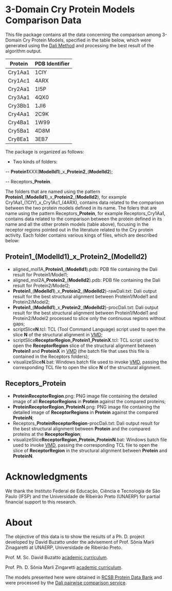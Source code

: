 # 3-Domain Cry Protein Models Comparison Data

This file package contains all the data concerning the comparison among 3-Domain Cry Protein Models, specified in the table below, which were generated using the [Dali Method][daliURL] and processing the best result of the algorithm output.

Protein | PDB Identifier
--      | --
Cry1Aa1 | 1CIY
Cry1Ac1 | 4ARX
Cry2Aa1 | 1I5P
Cry3Aa1 | 4QX0
Cry3Bb1 | 1JI6
Cry4Aa1 | 2C9K
Cry4Ba1 | 1W99
Cry5Ba1 | 4D8M
Cry8Ea1 | 3EB7

The package is organized as follows:

 - Two kinds of folders:
 
 -- **Protein1**XXX(**ModelId1**)\_x\_**Protein2**\_(**ModelId2**);
 
 -- Receptors\_**Protein**.
 

The folders that are named using the pattern **Protein1**\_(**ModelId1**)\_x\_**Protein2**\_(**ModelId2**), for example Cry1Aa1\_(1CIY)\_x\_Cry1Ac1\_(4ARX), contains data related to the comparison between the two protein models defined in its name. The folers that are name using the pattern Receptors\_**Protein**, for example Receptors\_Cry1Aa1, contains data related to the comparison between the protein defined in its name and all the other protein models (table above), focusing in the receptor regions pointed out in the literature related to the Cry protein activity. Each folder contains various kings of files, which are described below:


## **Protein1**\_(**ModelId1**)\_x\_**Protein2**\_(**ModelId2**)

 - aligned\_mol1A\_**Protein1**\_(**ModelId1**).pdb: PDB file containing the Dali result for Protein1/Model1;
 - aligned\_mol2A\_**Protein2**\_(**ModelId2**).pdb: PDB file containing the Dali result for Protein2/Model2;
 - **Protein1**\_(**ModelId1**)\_x\_**Protein2**\_(**ModelId2**)-rawDali.txt: Dali output result for the best structural alignment between Protein1/Model1 and Protein2/Model2;
 - **Protein1**\_(**ModelId1**)\_x\_**Protein2**\_(**ModelId2**)-procDali.txt: Dali output result for the best structural alignment between Protein1/Model1 and Protein2/Model2 processed to slice only the continuous regions without gaps;
 - scriptSlice**N**.tcl: TCL (Tool Command Language) script used to open the slice **N** of the structural alignment in [VMD][VMDURL];
 - scriptSlice**ReceptorRegion**\_**Protein1**\_**ProteinX**.tcl: TCL script used to open the **ReceptorRegion** slice of the structural alignment between **Protein1** and **ProteinX** in [VMD][VMDURL] (the batch file that uses this file is contained in the Receptors folders);
 - visualizeSlice**N**.bat: Windows batch file used to invoke [VMD][VMDURL], passing the corresponding TCL file to open the slice **N** of the structural alignment.


## Receptors\_**Protein**

 - **ProteinReceptorRegion**.png: PNG image file containing the detailed image of all **ReceptorRegions** in **Protein** against the compared proteins;
 - **ProteinReceptorRegion**\_**ProteinN**.png: PNG image file containing the detailed image of **ReceptorRegions** in **Protein** against the compared **ProteinN**;
 - Receptors\_**ProteinReceptorRegion**-procDali.txt: Dali output result for the best structural alignment between **Protein** and the compared proteins at the **ReceptorRegion**;
 - visualizeSlice**ReceptorRegion**\_**Protein**\_**ProteinN**.bat: Windows batch file used to invoke [VMD][VMDURL], passing the corresponding TCL file to open the slice of **ReceptorRegion** in the structural alignment between **Protein** and **ProteinN**.

 
# Acknowledgments

We thank the Instituto Federal de Educação, Ciência e Tecnologia de São Paulo (IFSP) and the Universidade de Ribeirão Preto (UNAERP) for partial financial support to this research.


# About

The objective of this data is to show the results of a Ph. D. project developed by David Buzatto under the advisement of Prof. Sônia Marli Zinagaretti at UNAERP, Universidade de Ribeirão Preto.

Prof. M. Sc. David Buzatto [academic curriculum][lattesDavid].

Prof. Ph. D. Sônia Marli Zingaretti [academic curriculum][lattesSonia].

The models presented here were obtained in [RCSB Protein Data Bank][pdbURL] and were processed by the [Dali pairwise comparison service][daliURL].



[daliURL]: http://ekhidna2.biocenter.helsinki.fi/dali/
[listingsURL]: https://www.ctan.org/pkg/listings
[VMDURL]: http://www.ks.uiuc.edu/Research/vmd/
[lattesDavid]: http://lattes.cnpq.br/7916716785143122
[lattesSonia]: http://lattes.cnpq.br/3195515678174130
[pdbURL]: http://www.rcsb.org/